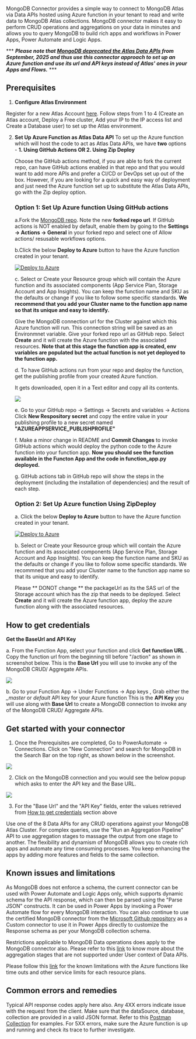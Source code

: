 MongoDB Connector provides a simple way to connect to MongoDB Atlas via Data APIs hosted using Azure function in your tenant to read and write data to MongoDB Atlas collections. MongoDB connector makes it easy to perform CRUD operations and aggregations on your data in minutes and allows you to query MongoDB to build rich apps and workflows in Power Apps, Power Automate and Logic Apps. 

*** ***Please note that [MongoDB deprecated the Atlas Data APIs](https://www.mongodb.com/docs/atlas/app-services/data-api/data-api-deprecation/) from September, 2025 and thus  use this connector approach to set up an Azure function and use its url and API keys instead of Atlas' ones in your Apps and Flows.*** ***

## Prerequisites

1. **Configure Atlas Environment**

Register for a new Atlas Account [here](https://www.mongodb.com/docs/atlas/tutorial/create-atlas-account/#register-a-new-service-account). Follow steps from 1 to 4 (Create an Atlas account, Deploy a Free cluster, Add your IP to the IP access list and Create a Database user) to set up the Atlas environment.

2. **Set Up Azure Function as Atlas Data API**
    To set up the Azure function which will host the code to act as Atlas Data APIs, we have **two** options - **1. Using GitHub Actions OR 2. Using Zip Deploy**

    Choose the GitHub actions method, if you are able to fork the current repo, can have GitHub actions enabled in that repo and that you would want to add more APIs and prefer a CI/CD or DevOps set up out of the box.
    However, if you are looking for a quick and easy way of deployment and just need the Azure function set up to substitute the Atlas Data APIs, go with the Zip deploy option.

    ### **Option 1: Set Up Azure function Using GitHub actions** ###
   
   a.Fork the [MongoDB repo](https://github.com/mongodb-partners/MongoDB_DataAPI_Azure). Note the new **forked repo url**. If GitHub actions is NOT enabled by default, enable them by going to the **Settings -> Actions -> General** in your forked repo and select one of Allow actions/ resusable workflows options.

   b.Click the below **Deploy to Azure** button to have the Azure function created in your tenant.

   [![Deploy to Azure](https://aka.ms/deploytoazurebutton)](https://portal.azure.com/#create/Microsoft.Template/uri/https%3A%2F%2Fraw.githubusercontent.com%2Fmongodb-partners%2FMongoDB_DataAPI_Azure%2Frefs%2Fheads%2Fmain%2FARM_template.json)

   c. Select or Create your Resource group which will contain the Azure function and its associated components (App Service Plan, Storage Account and App Insights). You can keep the function name and SKU as the defaults or change if you like to follow some specific standards.
   **We recommend that you add your Cluster name to the function app name so that its unique and easy to identify.**
   
   Give the MongoDB connection url for the Cluster against which this Azure function will run. This connection string will be saved as an Environmnet variable.
   Give your forked repo url as GitHub repo. Select **Create** and it will create the Azure function with the associated resources.
   **Note that at this stage the function app is created, env variables are populated but the actual function is not yet deployed to the function app.**
        
   d.  To have GitHub actions run from your repo and deploy the function, get the publishing profile from your created Azure function.

   It gets downloaded, open it in a Text editor and copy all its contents.
        
   ![](https://github.com/mongodb-partners/MongoDB_DataAPI_Azure/blob/main/images/GetPublishProfile.png)

   e.   Go to your GitHub repo -> Settings -> Secrets and variables -> Actions
             Click **New Respository secret** and copy the entire value in your publishing profile to a new secret named **"AZUREAPPSERVICE_PUBLISHPROFILE"**
   
   f.  Make a minor change in README and **Commit Changes** to invoke GitHub actions which would deploy the python code to the Azure function into your function app.
             **Now you should see the function available in the Functon App and the code in function_app.py deployed.**
   
   g. GitHub actions tab in GitHub repo will show the steps in the deployment (including the installation of dependencies) and the result of each step.

    ### **Option 2: Set Up Azure function Using ZipDeploy** ###
   
   a.  Click the below **Deploy to Azure** button to have the Azure function created in your tenant.

   [![Deploy to Azure](https://aka.ms/deploytoazurebutton)](https://portal.azure.com/#create/Microsoft.Template/uri/https%3A%2F%2Fraw.githubusercontent.com%2Fmongodb-partners%2FMongoDB_DataAPI_Azure%2Frefs%2Fheads%2Fmain%2FARM_template_zipdeploy.json)

   b. Select or Create your Resource group which will contain the Azure function and its associated components (App Service Plan, Storage Account and App Insights). You can keep the function name and SKU as the defaults or change if you like to follow some specific standards. We recommned that you add your Cluster name to the function app name so that its unique and easy to identify.

   Please ** DONOT change ** the packageUrl as its the SAS url of the Storage account which has the zip that needs to be deployed. Select **Create** and it will create the Azure function app, deploy the azure function along with the associated resources.


## How to get credentials

**Get the BaseUrl and API Key**

a. From the Function App, select your function and click **Get function URL** . Copy the function url from the beginning till before "/action" as shown in screenshot below.
    This is the **Base Url** you will use to invoke any of the MongoDB CRUD/ Aggregate APIs.

![](https://github.com/mongodb-partners/MongoDB_DataAPI_Azure/blob/main/images/GetFunctionUrl.png)

b. Go to your Function App -> Under Functions -> App keys , Grab either the *_master* or *default* API key for your Azure function
    This is the **API Key** you will use along with **Base Url** to create a MongoDB connection to invoke any of the MongoDB CRUD/ Aggregate APIs.

## Get started with your connector

1. Once the Prerequisites are completed, Go to PowerAutomate -> Connections. Click on "New Connection" and search for MongoDB in the Search Bar on the top right, as shown below in the screenshot.

![](https://github.com/mongodb-partners/MongoDB_DataAPI_Azure/blob/main/images/MongoDBPremiumConnector.png)

2. Click on the MongoDB connection and you would see the below popup which asks to enter the API key and the Base URL.

![](https://github.com/mongodb-partners/MongoDB_DataAPI_Azure/blob/main/images/MongoDBConnection.png)

3. For the "Base Url" and the "API Key" fields, enter the values retrieved from  [How to get credentials](#how-to-get-credentials) section above


Use one of the 8 Data APIs for any CRUD operations against your MongoDB Atlas Cluster. For complex queries, use the "Run an Aggregation Pipeline" API to use aggregation stages to massage the output from one stage to another. The flexibility and dynamism of MongoDB allows you to create rich apps and automate any time consuming processes. You keep enhancing the apps by adding more features and fields to the same collection.


## Known issues and limitations

As MongoDB does not enforce a schema, the current connector can be used with Power Automate and Logic Apps only, which supports dynamic schema for the API response, which can then be parsed using the "Parse JSON" constructs. It can be used in Power Apps by invoking a Power Automate flow for every MongoDB interaction. You can also continue to use the certified MongoDB connector from the [Microsoft Github repository](https://github.com/microsoft/PowerPlatformConnectors/tree/dev/certified-connectors/MongoDB) as a Custom connector to use it in Power Apps directly to customize the Response schema as per your MongoDB collection schema.

Restrictions applicable to MongoDB Data operations does apply to the MongoDB connector also. Please refer to this [link](https://www.mongodb.com/docs/atlas/app-services/mongodb/crud-and-aggregation-apis/#aggregation-pipeline-stage-availability) to know more about the aggregation stages that are not supported under User context of Data APIs.


Please follow this [link](https://learn.microsoft.com/en-us/azure/azure-functions/functions-scale) for the known limitations with the Azure functions like time outs and other service limits for each resource plans.

## Common errors and remedies

Typical API response codes apply here also. Any 4XX errors indicate issue with the request from the client. Make sure that the dataSource, database, collection are provided in a valid JSON format. Refer to this [Postman Collection](https://grey-desert-5714.postman.co/workspace/My-Workspace~4b24f70a-aab6-4eb2-8bea-362ddc3a10c0/collection/5631262-a038ba24-f185-4671-acf2-530b3a3ddb55?action=share&source=copy-link&creator=5631262) for examples. For 5XX errors, make sure the Azure function is up and running and check its trace to further investigate.
